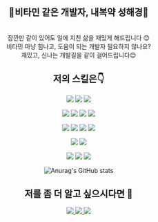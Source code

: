 <div align="center">

## 💊비타민 같은 개발자, 내복약 성해경💊

<br />
<div>
잠깐만 같이 있어도 일에 지친 삶을 재밌게 해드립니다 😊
<br />
비타민 마냥 힘나고, 도움이 되는 개발자 필요하지 않나요?
<br />
재밌고, 신나는 개발길을 같이 걸어드립니다😊
</div>

## 저의 스킬은👇

<!-- HTML, CSS, Javascript -->

<img src="https://img.shields.io/badge/HTML5-E34F26?style=for-the-badge&logo=HTML5&logoColor=white"> <img src="https://img.shields.io/badge/CSS3-1572B6?style=for-the-badge&logo=CSS3&logoColor=white"> <img src="https://img.shields.io/badge/JavaScript-F7DF1E?style=for-the-badge&logo=JavaScript&logoColor=white">

<!-- nodejs, typrscript, express, python -->

<img src="https://img.shields.io/badge/node.js-339933?style=for-the-badge&logo=node.js&logoColor=white"> <img src="https://img.shields.io/badge/typescript-3178C6?style=for-the-badge&logo=typescript&logoColor=white"> <img src="https://img.shields.io/badge/express-000000?style=for-the-badge&logo=express&logoColor=white"> <img src="https://img.shields.io/badge/python-3776AB?style=for-the-badge&logo=python&logoColor=white">

<!-- react, reactnative, android, androidstudio, expo -->

<img src="https://img.shields.io/badge/react-61DAFB?style=for-the-badge&logo=react&logoColor=white"> <img src="https://img.shields.io/badge/android-3DDC84?style=for-the-badge&logo=android&logoColor=white"/> <img src="https://img.shields.io/badge/androidstudio-3DDC84?style=for-the-badge&logo=androidstudio&logoColor=white"/> <img src="https://img.shields.io/badge/expo-000020?style=for-the-badge&logo=expo&logoColor=white"/>

<!-- mysql, AWS  -->

<img src="https://img.shields.io/badge/mysql-4479A1?style=for-the-badge&logo=mysql&logoColor=white"/> <img src="https://img.shields.io/badge/aws-232F3E?style=for-the-badge&logo=Amazon aws&logoColor=white">

<!-- git, github  -->

<img src="https://img.shields.io/badge/git-F05032?style=for-the-badge&logo=git&logoColor=white"/> <img src="https://img.shields.io/badge/github-181717?style=for-the-badge&logo=github&logoColor=white"/> <img src="https://img.shields.io/badge/notion-000000?style=for-the-badge&logo=notion&logoColor=white"/>

![Anurag's GitHub stats](https://github-readme-stats.vercel.app/api?username=HaekyungS&show_icons=true&theme=blueberry)

## 저를 좀 더 알고 싶으시다면 🙌

<!-- instagram, notion, gmail -->

<a href="https://www.instagram.com/dailyy_hae/" target="_blank">
<img src="https://img.shields.io/badge/dailyy_hae-E4405F?style=for-the-badge&logo=instagram&logoColor=white"/>
</a> <a href="https://www.notion.so/84bc98cd8aab40c4b53304326b8515de?pvs=4" target="_blank">
<img src="https://img.shields.io/badge/Blog-000000?style=for-the-badge&logo=notion&logoColor=white"/>
</a> <img src="https://img.shields.io/badge/haekyungs95@gmail.com-EA4335?style=for-the-badge&logo=gmail&logoColor=white"/>

</div>
